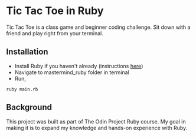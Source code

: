 # Tic Tac Toe in Ruby
Tic Tac Toe is a class game and beginner coding challenge. Sit down with a friend and play right from your terminal.
## Installation
* Install Ruby if you haven't already (instructions [here](https://www.ruby-lang.org/en/documentation/installation/))
* Navigate to mastermind_ruby folder in terminal
* Run,
```
ruby main.rb
```
## Background
This project was built as part of The Odin Project Ruby course. My goal in making it is to expand my knowledge and hands-on experience with Ruby.
